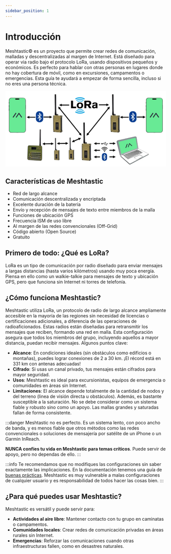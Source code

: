```yaml
---
sidebar_position: 1
---
```


# Introducción

Meshtastic© es un proyecto que permite crear redes de comunicación, malladas y descentralizadas al margen de Internet. Está diseñado para operar via radio bajo el protocolo LoRa, usando dispositivos pequeños y económicos. Es perfecto para hablar con otras personas en lugares donde no hay cobertura de móvil, como en excursiones, campamentos o emergencias. Esta guía te ayudará a empezar de forma sencilla, incluso si no eres una persona técnica.

![Topología mesh](../static/img/lora-topology-2-c80684f1eafdf2a71fbaf26e494fb26d.webp)

## Características de Meshtastic

- Red de largo alcance
- Comunicación descentralizada y encriptada
- Excelente duración de la batería
- Envío y recepción de mensajes de texto entre miembros de la malla
- Funciones de ubicación GPS
- Frecuencia ISM de uso libre
- Al margen de las redes convencionales (Off-Grid)
- Código abierto (Open Source)
- Gratuito

## Primero de todo: ¿Qué es LoRa?

LoRa es un tipo de comunicación por radio diseñado para enviar mensajes a largas distancias (hasta varios kilómetros) usando muy poca energía. Piensa en ello como un walkie-talkie para mensajes de texto y ubicación GPS, pero que funciona sin Internet ni torres de telefonía.

## ¿Cómo funciona Meshtastic?

Meshtastic utiliza LoRa, un protocolo de radio de largo alcance ampliamente accesible en la mayoría de las regiones sin necesidad de licencias o certificaciones adicionales, a diferencia de las operaciones de radioaficionados. Estas radios están diseñadas para retransmitir los mensajes que reciben, formando una red en malla. Esta configuración asegura que todos los miembros del grupo, incluyendo aquellos a mayor distancia, puedan recibir mensajes. Algunos puntos clave:

- **Alcance**: En condiciones ideales (sin obstáculos como edificios o montañas), puedes lograr conexiones de 2 a 30 km. ¡El récord está en 331 km con antenas adecuadas!
- **Cifrado**: Si usas un canal privado, tus mensajes están cifrados para mayor seguridad.
- **Usos**: Meshtastic es ideal para excursionistas, equipos de emergencia o comunidades en áreas sin Internet.
- **Limitaciones**: El alcance depende totalmente de la cantidad de nodos y del terreno (linea de visión directa u obstáculos). Además, es bastante susceptible a la saturación. No se debe considerar como un sistema fiable y robusto sino como un apoyo. Las mallas grandes y saturadas fallan de forma consistente.

:::danger
Meshtastic no es perfecto. Es un sistema lento, con poco ancho de banda, y es menos fiable que otros métodos como las redes convencionales o soluciones de mensajería por satélite de un iPhone o un Garmin InReach.

**NUNCA confíes tu vida en Meshtastic para temas críticos**. Puede servir de apoyo, pero no dependas de ello.
:::

:::info
Te recomendamos que no modifiques las configuraciones sin saber exactamente las implicaciones. En la documentación tenemos una guía de [buenas prácticas](buenas-practicas.md). Meshtastic es muy vulnerable a malas configuraciones de cualquier usuario y es responsabilidad de todos hacer las cosas bien.
:::

## ¿Para qué puedes usar Meshtastic?

Meshtastic es versátil y puede servir para:

- **Actividades al aire libre**: Mantener contacto con tu grupo en caminatas o campamentos.
- **Comunidades locales**: Crear redes de comunicación privadas en áreas rurales sin Internet.
- **Emergencias**: Reforzar las comunicaciones cuando otras infraestructuras fallen, como en desastres naturales.
